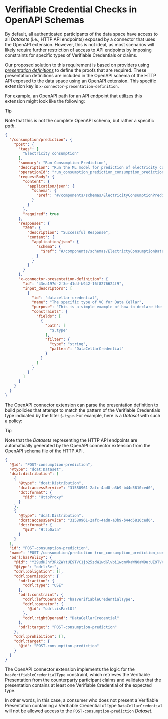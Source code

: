 # Verifiable Credential Checks in OpenAPI Schemas

By default, all authenticated participants of the data space have access to all _Datasets_ (i.e., HTTP API endpoints) exposed by a connector that uses the OpenAPI extension. However, this is not ideal, as most scenarios will likely require further restriction of access to API endpoints by imposing constraints for specific types of Verifiable Credentials or claims.

Our proposed solution to this requirement is based on providers using [_presentation definitions_](https://identity.foundation/presentation-exchange/spec/v2.0.0/#presentation-definition) to define the proofs that are required. These presentation definitions are included in the OpenAPI schema of the HTTP API exposed to the data space using an [OpenAPI extension](https://swagger.io/specification/). This specific extension key is `x-connector-presentation-definition`.

For example, an OpenAPI path for an API endpoint that utilizes this extension might look like the following:

> [!TIP]
> Note that this is not the complete OpenAPI schema, but rather a specific _path_.

```json
{
  "/consumption/prediction": {
    "post": {
      "tags": [
        "Electricity consumption"
      ],
      "summary": "Run Consumption Prediction",
      "description": "Run the ML model for prediction of electricity consumption for the given time period.",
      "operationId": "run_consumption_prediction_consumption_prediction_post",
      "requestBody": {
        "content": {
          "application/json": {
            "schema": {
              "$ref": "#/components/schemas/ElectricityConsumptionPredictionRequest"
            }
          }
        },
        "required": true
      },
      "responses": {
        "200": {
          "description": "Successful Response",
          "content": {
            "application/json": {
              "schema": {
                "$ref": "#/components/schemas/ElectrictyConsumptionData"
              }
            }
          }
        }
      },
      "x-connector-presentation-definition": {
        "id": "43ea197d-2f3e-41dd-b942-16f8276624f9",
        "input_descriptors": [
          {
            "id": "datacellar-credential",
            "name": "The specific type of VC for Data Cellar",
            "purpose": "This is a simple example of how to declare the types of VCs that the connector expects to allow access to this endpoint.",
            "constraints": {
              "fields": [
                {
                  "path": [
                    "$.type"
                  ],
                  "filter": {
                    "type": "string",
                    "pattern": "DataCellarCredential"
                  }
                }
              ]
            }
          }
        ]
      }
    }
  }
}
```

The OpenAPI connector extension can parse the presentation definition to build policies that attempt to match the pattern of the Verifiable Credentials type indicated by the filter `$.type`. For example, here is a _Dataset_ with such a policy:

> [!TIP]
> Note that the *Datasets* representing the HTTP API endpoints are automatically generated by the OpenAPI connector extension from the OpenAPI schema file of the HTTP API.

```json
{
  "@id": "POST-consumption-prediction",
  "@type": "dcat:Dataset",
  "dcat:distribution": [
    {
      "@type": "dcat:Distribution",
      "dcat:accessService": "31580961-2afc-4ad8-a3b9-b44d5810ced0",
      "dct:format": {
        "@id": "HttpProxy"
      }
    },
    {
      "@type": "dcat:Distribution",
      "dcat:accessService": "31580961-2afc-4ad8-a3b9-b44d5810ced0",
      "dct:format": {
        "@id": "HttpData"
      }
    }
  ],
  "id": "POST-consumption-prediction",
  "name": "POST /consumption/prediction (run_consumption_prediction_consumption_prediction_post)",
  "odrl:hasPolicy": {
    "@id": "Y29udHJhY3RkZWYtUE9TVC1jb25zdW1wdGlvbi1wcmVkaWN0aW9u:UE9TVC1jb25zdW1wdGlvbi1wcmVkaWN0aW9u:NjY0ZTY3YjMtMDI3NC00OGY1LTllMTUtZjU5ZmQzZjRiMzY5",
    "@type": "odrl:Set",
    "odrl:obligation": [],
    "odrl:permission": {
      "odrl:action": {
        "odrl:type": "USE"
      },
      "odrl:constraint": {
        "odrl:leftOperand": "hasVerifiableCredentialType",
        "odrl:operator": {
          "@id": "odrl:isPartOf"
        },
        "odrl:rightOperand": "DataCellarCredential"
      },
      "odrl:target": "POST-consumption-prediction"
    },
    "odrl:prohibition": [],
    "odrl:target": {
      "@id": "POST-consumption-prediction"
    }
  }
}
```

The OpenAPI connector extension implements the logic for the `hasVerifiableCredentialType` constraint, which retrieves the Verifiable Presentation from the counterparty participant claims and validates that the presentation contains at least one Verifiable Credential of the expected type.

In other words, in this case, a consumer who does not present a Verifiable Presentation containing a Verifiable Credential of type `DataCellarCredential` will not be allowed access to the `POST-consumption-prediction` _Dataset_.
